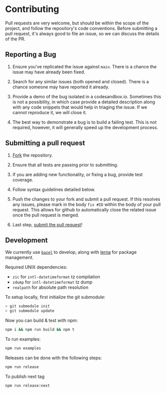 # Contributing

Pull requests are very welcome, but should be within the scope of the project, and follow the repository's code conventions. Before submitting a pull request, it's always good to file an issue, so we can discuss the details of the PR.

## Reporting a Bug

1. Ensure you've replicated the issue against `main`. There is a chance the issue may have already been fixed.

2. Search for any similar issues (both opened and closed). There is a chance someone may have reported it already.

3. Provide a demo of the bug isolated in a codesandbox.io. Sometimes this is not a possibility, in which case provide a detailed description along with any code snippets that would help in triaging the issue. If we cannot reproduce it, we will close it.

4. The best way to demonstrate a bug is to build a failing test. This is not required, however, it will generally speed up the development process.

## Submitting a pull request

1. [Fork](https://github.com/formatjs/formatjs/fork/) the repository.

1. Ensure that all tests are passing prior to submitting.

1. If you are adding new functionality, or fixing a bug, provide test coverage.

1. Follow syntax guidelines detailed below.

1. Push the changes to your fork and submit a pull request. If this resolves any issues, please mark in the body `fix #ID` within the body of your pull request. This allows for github to automatically close the related issue once the pull request is merged.

1. Last step, [submit the pull request](https://github.com/formatjs/formatjs/compare/)!

## Development

We currently use [`bazel`](https://bazel.build/) to develop, along with [lerna](https://lerna.js.org/) for package management.

Required UNIX dependencies:

- `zic` for `intl-datetimeformat` tz compilation
- `zdump` for `intl-datetimeformat` tz dump
- `realpath` for absolute path resolution

To setup locally, first initialize the git submodule:

```sh
> git submodule init
> git submodule update
```

Now you can build & test with npm:

```sh
npm i && npm run build && npm t
```

To run examples:

```sh
npm run examples
```

Releases can be done with the following steps:

```sh
npm run release
```

To publish next tag

```sh
npm run release:next
```
